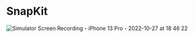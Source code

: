 # SnapKit

![Simulator Screen Recording - iPhone 13 Pro - 2022-10-27 at 18 46 22](https://user-images.githubusercontent.com/110721351/198326840-dc2143d3-ca70-4bef-a639-1f6e4ddaebbf.gif)
